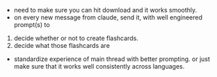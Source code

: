
- need to make sure you can hit download and it works smoothly.
- on every new message from claude, send it, with well engineered prompt(s) to 
1. decide whether or not to create flashcards.
2. decide what those flashcards are

- standardize experience of main thread with better prompting.
or just make sure that it works well consistently across languages.


